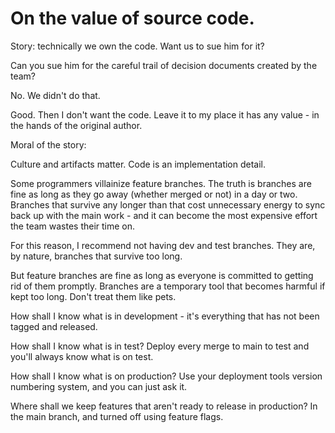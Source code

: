 # On the value of source code.

Story: technically we own the code. Want us to sue him for it?

Can you sue him for the careful trail of decision documents created by the team?

No. We didn't do that.

Good. Then I don't want the code. Leave it to my place it has any value - in the hands of the original author.

Moral of the story:

Culture and artifacts matter. Code is an implementation detail.



Some programmers villainize feature branches. The truth is branches are fine as long as they go away (whether merged or not) in a day or two. Branches that survive any longer than that cost unnecessary energy to sync back up with the main work - and it can become the most expensive effort the team wastes their time on.

For this reason, I recommend not having dev and test branches. They are, by nature, branches that survive too long.

But feature branches are fine as long as everyone is committed to getting rid of them promptly. Branches are a temporary tool that becomes harmful if kept too long. Don't treat them like pets.

How shall I know what is in development - it's everything that has not been tagged and released.

How shall I know what is in test? Deploy every merge to main to test and you'll always know what is on test.

How shall I know what is on production? Use your deployment tools version numbering system, and you can just ask it.

Where shall we keep features that aren't ready to release in production? In the main branch, and turned off using feature flags.
